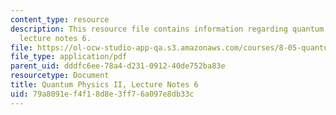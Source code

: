 ```yaml
---
content_type: resource
description: This resource file contains information regarding quantum physics II,
  lecture notes 6.
file: https://ol-ocw-studio-app-qa.s3.amazonaws.com/courses/8-05-quantum-physics-ii-fall-2013/79a8091ef4f18d8e3ff76a097e8db33c_MIT8_05F13_Chap_06.pdf
file_type: application/pdf
parent_uid: dddfc6ee-78a4-d231-0912-40de752ba83e
resourcetype: Document
title: Quantum Physics II, Lecture Notes 6
uid: 79a8091e-f4f1-8d8e-3ff7-6a097e8db33c
---
```

